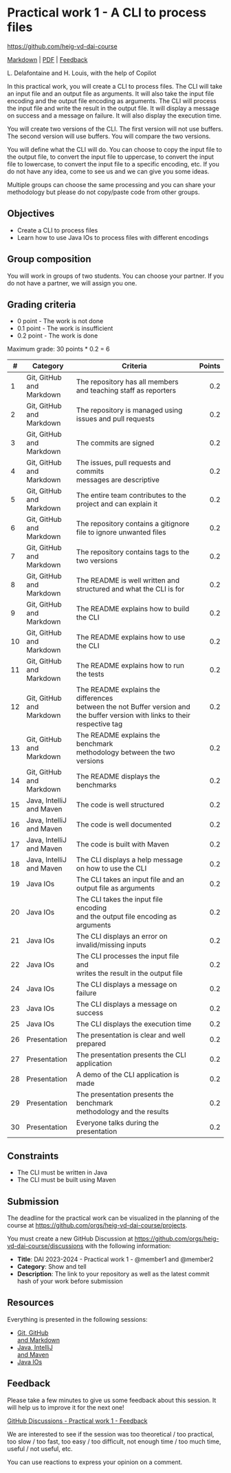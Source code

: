 [markdown]: https://github.com/heig-vd-dai-course/heig-vd-dai-course/blob/main/05-practical-work-1/README.md
[pdf]: https://heig-vd-dai-course.github.io/heig-vd-dai-course/05-practical-work-1/05-practical-work-1.pdf
[feedback]: https://github.com/orgs/heig-vd-dai-course/discussions/1

# Practical work 1 - A CLI to process files

<https://github.com/heig-vd-dai-course>

[Markdown][markdown] | [PDF][pdf] | [Feedback][feedback]

L. Delafontaine and H. Louis, with the help of Copilot

In this practical work, you will create a CLI to process files. The CLI will take an input file and an output file as arguments. It will also take the input file encoding and the output file encoding as arguments. The CLI will process the input file and write the result in the output file. It will display a message on success and a message on failure. It will also display the execution time.

You will create two versions of the CLI. The first version will not use buffers. The second version will use buffers. You will compare the two versions.

You will define what the CLI will do. You can choose to copy the input file to the output file, to convert the input file to uppercase, to convert the input file to lowercase, to convert the input file to a specific encoding, etc. If you do not have any idea, come to see us and we can give you some ideas.

Multiple groups can choose the same processing and you can share your methodology but please do not copy/paste code from other groups.

## Objectives

- Create a CLI to process files
- Learn how to use Java IOs to process files with different encodings

## Group composition

You will work in groups of two students. You can choose your partner. If you do not have a partner, we will assign you one.

## Grading criteria

- 0 point - The work is not done
- 0.1 point - The work is insufficient
- 0.2 point - The work is done

Maximum grade: 30 points * 0.2 = 6

| #     | Category                  | Criteria | Points |
|-------|---------------------------|----------|-------:|
| 1     | Git, GitHub<br>and Markdown  | The repository has all members<br>and teaching staff as reporters | 0.2 |
| 2     | Git, GitHub<br>and Markdown  | The repository is managed using<br>issues and pull requests | 0.2 |
| 3     | Git, GitHub<br>and Markdown  | The commits are signed | 0.2 |
| 4     | Git, GitHub<br>and Markdown  | The issues, pull requests and commits<br>messages are descriptive | 0.2 |
| 5     | Git, GitHub<br>and Markdown  | The entire team contributes to the<br>project and can explain it | 0.2 |
| 6     | Git, GitHub<br>and Markdown  | The repository contains a gitignore<br>file to ignore unwanted files | 0.2 |
| 7     | Git, GitHub<br>and Markdown  | The repository contains tags to the<br>two versions | 0.2 |
| 8     | Git, GitHub<br>and Markdown  | The README is well written and<br>structured and what the CLI is for | 0.2 |
| 9     | Git, GitHub<br>and Markdown  | The README explains how to build<br>the CLI | 0.2 |
| 10    | Git, GitHub<br>and Markdown  | The README explains how to use<br>the CLI | 0.2 |
| 11    | Git, GitHub<br>and Markdown  | The README explains how to run<br>the tests | 0.2 |
| 12    | Git, GitHub<br>and Markdown  | The README explains the differences<br>between the not Buffer version and the buffer version with links to their respective tag | 0.2 |
| 13    | Git, GitHub<br>and Markdown  | The README explains the benchmark<br>methodology between the two versions | 0.2 |
| 14    | Git, GitHub<br>and Markdown  | The README displays the benchmarks | 0.2 |
| 15    | Java, IntelliJ<br>and Maven     | The code is well structured | 0.2 |
| 16    | Java, IntelliJ<br>and Maven     | The code is well documented | 0.2 |
| 17    | Java, IntelliJ<br>and Maven     | The code is built with Maven | 0.2 |
| 18    | Java, IntelliJ<br>and Maven     | The CLI displays a help message<br>on how to use the CLI | 0.2 |
| 19    | Java IOs                  | The CLI takes an input file and an<br>output file as arguments | 0.2 |
| 20    | Java IOs                  | The CLI takes the input file encoding<br>and the output file encoding as arguments | 0.2 |
| 21    | Java IOs                  | The CLI displays an error on<br>invalid/missing inputs | 0.2 |
| 22    | Java IOs                  | The CLI processes the input file and<br>writes the result in the output file | 0.2 |
| 24    | Java IOs                  | The CLI displays a message on failure | 0.2 |
| 23    | Java IOs                  | The CLI displays a message on success | 0.2 |
| 25    | Java IOs                  | The CLI displays the execution time | 0.2 |
| 26    | Presentation              | The presentation is clear and well<br>prepared | 0.2 |
| 27    | Presentation              | The presentation presents the CLI<br>application | 0.2 |
| 28    | Presentation              | A demo of the CLI application is made | 0.2 |
| 29    | Presentation              | The presentation presents the benchmark<br>methodology and the results | 0.2 |
| 30    | Presentation              | Everyone talks during the presentation  | 0.2 |

## Constraints

- The CLI must be written in Java
- The CLI must be built using Maven

## Submission

The deadline for the practical work can be visualized in the planning of the course at <https://github.com/orgs/heig-vd-dai-course/projects>.

You must create a new GitHub Discussion at <https://github.com/orgs/heig-vd-dai-course/discussions> with the following information:

- **Title**: DAI 2023-2024 - Practical work 1 - @member1 and @member2
- **Category**: Show and tell
- **Description**: The link to your repository as well as the latest commit hash of your work before submission

## Resources

Everything is presented in the following sessions:

- [Git, GitHub<br>and Markdown](../05-practical-work-1/README.md)
- [Java, IntelliJ<br>and Maven](../03-java-intellij-and-maven/README.md)
- [Java IOs](../04-java-ios/README.md)

## Feedback

Please take a few minutes to give us some feedback about this session. It will help us to improve it for the next one!

[GitHub Discussions - Practical work 1 - Feedback][feedback]

We are interested to see if the session was too theoretical / too practical, too slow / too fast, too easy / too difficult, not enough time / too much time, useful / not useful, etc.

You can use reactions to express your opinion on a comment.
